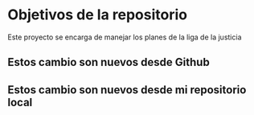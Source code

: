 # Objetivos de la repositorio

Este proyecto se encarga de manejar los planes de la liga de la justicia

## Estos cambio son nuevos desde Github
## Estos cambio son nuevos desde mi repositorio local
